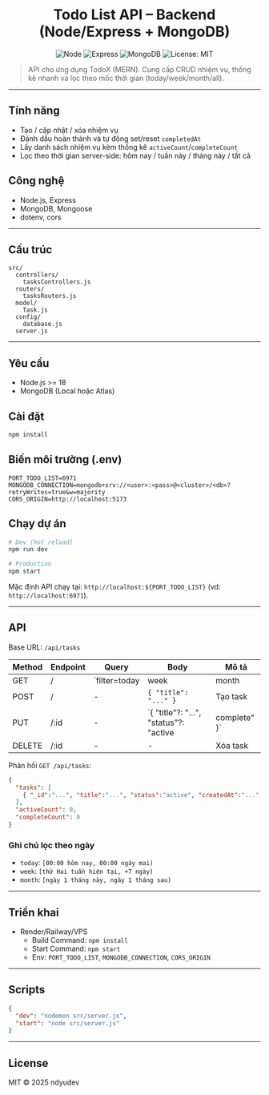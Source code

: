 <h1 align="center">Todo List API – Backend (Node/Express + MongoDB)</h1>

<p align="center">
  <img alt="Node" src="https://img.shields.io/badge/Node-18+-339933?logo=node.js&logoColor=white" />
  <img alt="Express" src="https://img.shields.io/badge/Express-4-black" />
  <img alt="MongoDB" src="https://img.shields.io/badge/MongoDB-Mongoose-47A248?logo=mongodb&logoColor=white" />
  <img alt="License: MIT" src="https://img.shields.io/badge/License-MIT-yellow.svg" />
</p>

> API cho ứng dụng TodoX (MERN). Cung cấp CRUD nhiệm vụ, thống kê nhanh và lọc theo mốc thời gian (today/week/month/all).

---

## Tính năng
- Tạo / cập nhật / xóa nhiệm vụ
- Đánh dấu hoàn thành và tự động set/reset `completedAt`
- Lấy danh sách nhiệm vụ kèm thống kê `activeCount`/`completeCount`
- Lọc theo thời gian server-side: hôm nay / tuần này / tháng này / tất cả

## Công nghệ
- Node.js, Express
- MongoDB, Mongoose
- dotenv, cors

---

## Cấu trúc
```
src/
  controllers/
    tasksControllers.js
  routers/
    tasksRouters.js
  model/
    Task.js
  config/
    database.js
  server.js
```

---

## Yêu cầu
- Node.js >= 18
- MongoDB (Local hoặc Atlas)

## Cài đặt
```bash
npm install
```

## Biến môi trường (.env)
```
PORT_TODO_LIST=6971
MONGODB_CONNECTION=mongodb+srv://<user>:<pass>@<cluster>/<db>?retryWrites=true&w=majority
CORS_ORIGIN=http://localhost:5173
```

## Chạy dự án
```bash
# Dev (hot reload)
npm run dev

# Production
npm start
```

Mặc định API chạy tại: `http://localhost:${PORT_TODO_LIST}` (vd: `http://localhost:6971`).

---

## API
Base URL: `/api/tasks`

| Method | Endpoint | Query | Body | Mô tả |
|-------|----------|-------|------|-------|
| GET   | /        | `filter=today|week|month|all` | - | Lấy tasks + thống kê |
| POST  | /        | -     | `{ "title": "..." }` | Tạo task |
| PUT   | /:id     | -     | `{ "title"?: "...", "status"?: "active|complete" }` | Cập nhật task, tự set/reset `completedAt` |
| DELETE| /:id     | -     | - | Xóa task |

Phản hồi `GET /api/tasks`:
```json
{
  "tasks": [
    { "_id":"...", "title":"...", "status":"active", "createdAt":"...", "completedAt":null }
  ],
  "activeCount": 0,
  "completeCount": 0
}
```

### Ghi chú lọc theo ngày
- `today`: `[00:00 hôm nay, 00:00 ngày mai)`
- `week`: `[thứ Hai tuần hiện tại, +7 ngày)`
- `month`: `[ngày 1 tháng này, ngày 1 tháng sau)`

---

## Triển khai
- Render/Railway/VPS
  - Build Command: `npm install`
  - Start Command: `npm start`
  - Env: `PORT_TODO_LIST`, `MONGODB_CONNECTION`, `CORS_ORIGIN`

---

## Scripts
```json
{
  "dev": "nodemon src/server.js",
  "start": "node src/server.js"
}
```

---

## License
MIT © 2025 ndyudev



